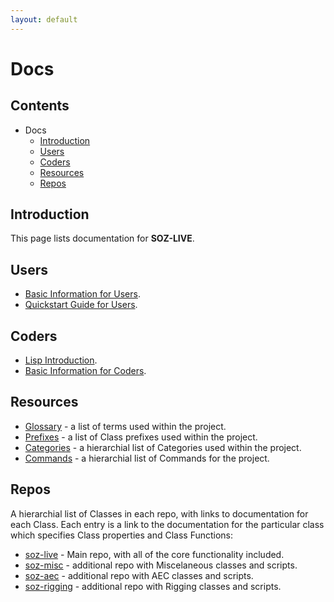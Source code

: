 ```yaml
---
layout: default
---
```


# Docs

## Contents

- Docs
  - [Introduction](#introduction)
  - [Users](#users)
  - [Coders](#coders)
  - [Resources](#resources)
  - [Repos](#repos)
  
## Introduction

This page lists documentation for **SOZ-LIVE**.  

## Users

- [Basic Information for Users](/docs/users/basics.html).
- [Quickstart Guide for Users](/docs/users/quickstart.html).


## Coders

- [Lisp Introduction](/docs/coders/lisp.html).
- [Basic Information for Coders](/docs/coders/basics.html).


## Resources

- [Glossary](/docs/glossary.html) - a list of terms used within the project.
- [Prefixes](/docs/prefixes.html) - a list of Class prefixes used within the project.
- [Categories](/docs/categories.html) - a hierarchial list of Categories used within the project.
- [Commands](/docs/commands.html) - a hierarchial list of Commands for the project.

## Repos

A hierarchial list of Classes in each repo, with links to documentation for each Class. Each entry is a link to the documentation for the particular class which specifies Class properties and Class Functions: <br>
  

- [soz-live](/repos/soz-live.html) - Main repo, with all of the core functionality included.
- [soz-misc](/repos/soz-misc.html) - additional repo with Miscelaneous classes and scripts.
- [soz-aec](/repos/soz-aec.html) - additional repo with AEC classes and scripts.
- [soz-rigging](/repos/soz-rigging.html) - additional repo with Rigging classes and scripts.
